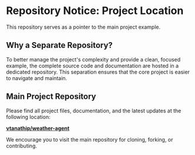 # Repository Notice: Project Location

This repository serves as a pointer to the main project example.

## Why a Separate Repository?

To better manage the project's complexity and provide a clean, focused example, the complete source code and documentation are hosted in a dedicated repository. This separation ensures that the core project is easier to navigate and maintain.

## Main Project Repository

Please find all project files, documentation, and the latest updates at the following location:

[**vtanathip/weather-agent**](https://github.com/vtanathip/weather-agent)

We encourage you to visit the main repository for cloning, forking, or contributing.